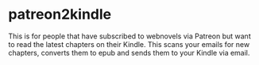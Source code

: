 # patreon2kindle
This is for people that have subscribed to webnovels via Patreon but want to read the latest chapters on their Kindle. This scans your emails for new chapters, converts them to epub and sends them to your Kindle via email.
